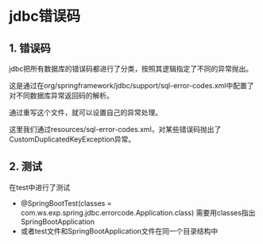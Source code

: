 # jdbc错误码

## 1. 错误码

jdbc把所有数据库的错误码都进行了分类，按照其逻辑指定了不同的异常抛出。

这是通过在org/springframework/jdbc/support/sql-error-codes.xml中配置了对不同数据库异常返回码的解析。

通过重写这个文件，就可以设置自己的异常处理。

这里我们通过resources/sql-error-codes.xml，对某些错误码抛出了CustomDuplicatedKeyException异常。

## 2. 测试

在test中进行了测试

- @SpringBootTest(classes = com.ws.exp.spring.jdbc.errorcode.Application.class) 需要用classes指出SpringBootApplication
- 或者test文件和SpringBootApplication文件在同一个目录结构中